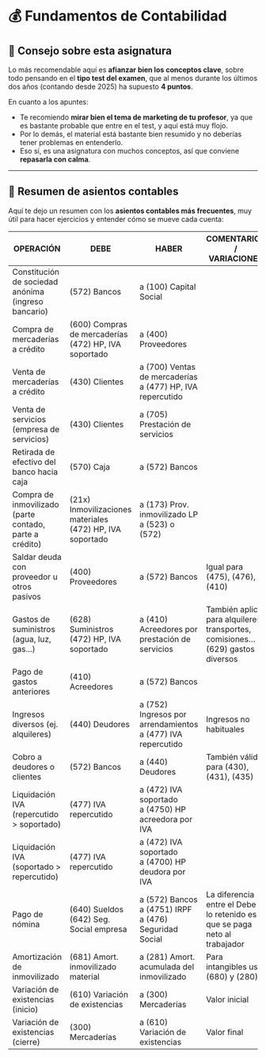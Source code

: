 # 💰 Fundamentos de Contabilidad

## 📌 Consejo sobre esta asignatura

Lo más recomendable aquí es **afianzar bien los conceptos clave**, sobre todo pensando en el **tipo test del examen**, que al menos durante los últimos dos años (contando desde 2025) ha supuesto **4 puntos**.

En cuanto a los apuntes:

- Te recomiendo **mirar bien el tema de marketing de tu profesor**, ya que es bastante probable que entre en el test, y aquí está muy flojo.
- Por lo demás, el material está bastante bien resumido y no deberías tener problemas en entenderlo.
- Eso sí, es una asignatura con muchos conceptos, así que conviene **repasarla con calma**.

---

## 🧾 Resumen de asientos contables

Aquí te dejo un resumen con los **asientos contables más frecuentes**, muy útil para hacer ejercicios y entender cómo se mueve cada cuenta:

| OPERACIÓN                                                  | DEBE                                                      | HABER                                                     | COMENTARIOS / VARIACIONES                                                                                      |
|------------------------------------------------------------|-----------------------------------------------------------|-----------------------------------------------------------|----------------------------------------------------------------------------------------------------------------|
| Constitución de sociedad anónima (ingreso bancario)        | (572) Bancos                                              | a (100) Capital Social                                     |                                                                                                                |
| Compra de mercaderías a crédito                            | (600) Compras de mercaderías<br>(472) HP, IVA soportado   | a (400) Proveedores                                        |                                                                                                                |
| Venta de mercaderías a crédito                             | (430) Clientes                                             | a (700) Ventas de mercaderías<br>a (477) HP, IVA repercutido |                                                                                                                |
| Venta de servicios (empresa de servicios)                  | (430) Clientes                                             | a (705) Prestación de servicios                            |                                                                                                                |
| Retirada de efectivo del banco hacia caja                  | (570) Caja                                                 | a (572) Bancos                                             |                                                                                                                |
| Compra de inmovilizado (parte contado, parte a crédito)    | (21x) Inmovilizaciones materiales<br>(472) HP, IVA soportado | a (173) Prov. inmovilizado LP<br>a (523) o (572)          |                                                                                                                |
| Saldar deuda con proveedor u otros pasivos                 | (400) Proveedores                                          | a (572) Bancos                                             | Igual para (475), (476), (410)                                                                                 |
| Gastos de suministros (agua, luz, gas...)                  | (628) Suministros<br>(472) HP, IVA soportado              | a (410) Acreedores por prestación de servicios             | También aplica para alquileres, transportes, comisiones… (629) gastos diversos                                 |
| Pago de gastos anteriores                                  | (410) Acreedores                                           | a (572) Bancos                                             |                                                                                                                |
| Ingresos diversos (ej. alquileres)                         | (440) Deudores                                             | a (752) Ingresos por arrendamientos<br>a (477) IVA repercutido | Ingresos no habituales                                                                                          |
| Cobro a deudores o clientes                                | (572) Bancos                                               | a (440) Deudores                                           | También válido para (430), (431), (435)                                                                       |
| Liquidación IVA (repercutido > soportado)                  | (477) IVA repercutido                                     | a (472) IVA soportado<br>a (4750) HP acreedora por IVA     |                                                                                                                |
| Liquidación IVA (soportado > repercutido)                  | (477) IVA repercutido                                     | a (472) IVA soportado<br>a (4700) HP deudora por IVA       |                                                                                                                |
| Pago de nómina                                              | (640) Sueldos<br>(642) Seg. Social empresa                | a (572) Bancos<br>a (4751) IRPF<br>a (476) Seguridad Social | La diferencia entre el Debe y lo retenido es lo que se paga neto al trabajador                                |
| Amortización de inmovilizado                               | (681) Amort. inmovilizado material                        | a (281) Amort. acumulada del inmovilizado                 | Para intangibles usar (680) y (280)                                                                            |
| Variación de existencias (inicio)                          | (610) Variación de existencias                            | a (300) Mercaderías                                        | Valor inicial                                                                                                  |
| Variación de existencias (cierre)                          | (300) Mercaderías                                         | a (610) Variación de existencias                           | Valor final                                                                                                    |
